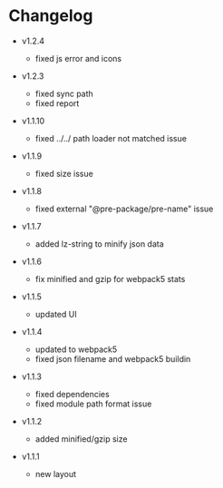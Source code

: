 # Changelog

* v1.2.4
    * fixed js error and icons

* v1.2.3
    * fixed sync path
    * fixed report

* v1.1.10
    * fixed ../../ path loader not matched issue

* v1.1.9
    * fixed size issue

* v1.1.8
    * fixed external "@pre-package/pre-name" issue

* v1.1.7
    * added lz-string to minify json data

* v1.1.6
    * fix minified and gzip for webpack5 stats

* v1.1.5
    * updated UI

* v1.1.4
    * updated to webpack5
    * fixed json filename and webpack5 buildin

* v1.1.3
    * fixed dependencies 
    * fixed module path format issue

* v1.1.2
    * added minified/gzip size

* v1.1.1
    * new layout
